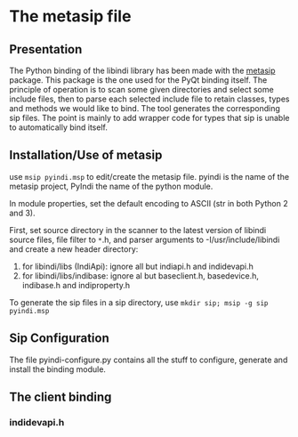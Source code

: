 # The metasip file #

## Presentation ##

The Python binding of the libindi library has been made with the [metasip](http://www.riverbankcomputing.com/hg/metasip/) package. This package is the one used for the PyQt binding itself. The principle of operation is to scan some given directories and select some include files, then to parse each selected include file to retain classes, types and methods we would like to bind. The tool generates the corresponding sip files. The point is mainly to add wrapper code for types that sip is unable to automatically bind itself.


## Installation/Use of metasip ##

use `msip pyindi.msp` to edit/create the metasip file. pyindi is the name of the metasip project, PyIndi the name of the python module.

In module properties, set the default encoding to ASCII (str in both Python 2 and 3).

First, set source directory in the scanner to the latest version of libindi source files, file filter to `*`.h, and parser arguments to -I/usr/include/libindi and create a new header directory:
  1. for libindi/libs (IndiApi): ignore all but indiapi.h and indidevapi.h
  1. for libindi/libs/indibase: ignore al but baseclient.h, basedevice.h, indibase.h and indiproperty.h

To generate the sip files in a sip directory, use `mkdir sip; msip -g sip pyindi.msp`


## Sip Configuration ##
The file pyindi-configure.py contains all the stuff to configure, generate and install the binding module.

## The client binding ##

### indidevapi.h ###